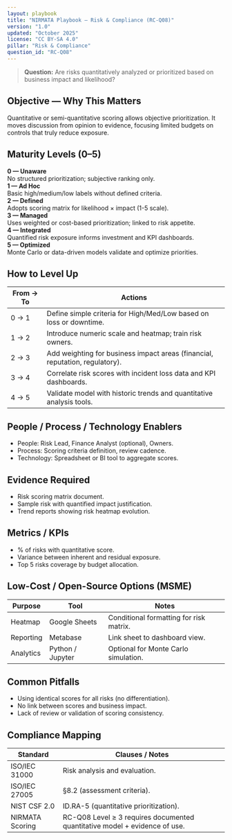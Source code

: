 ```yaml
---
layout: playbook
title: "NIRMATA Playbook — Risk & Compliance (RC-Q08)"
version: "1.0"
updated: "October 2025"
license: "CC BY-SA 4.0"
pillar: "Risk & Compliance"
question_id: "RC-Q08"
---
```


> **Question:** Are risks quantitatively analyzed or prioritized based on business impact and likelihood?

## Objective — Why This Matters
Quantitative or semi-quantitative scoring allows objective prioritization. It moves discussion from opinion to evidence, focusing limited budgets on controls that truly reduce exposure.

## Maturity Levels (0–5)
<div class="levels-grid">
  <div class="level level-0"><strong>0 — Unaware</strong><br>No structured prioritization; subjective ranking only.</div>
  <div class="level level-1"><strong>1 — Ad Hoc</strong><br>Basic high/medium/low labels without defined criteria.</div>
  <div class="level level-2"><strong>2 — Defined</strong><br>Adopts scoring matrix for likelihood × impact (1-5 scale).</div>
  <div class="level level-3"><strong>3 — Managed</strong><br>Uses weighted or cost-based prioritization; linked to risk appetite.</div>
  <div class="level level-4"><strong>4 — Integrated</strong><br>Quantified risk exposure informs investment and KPI dashboards.</div>
  <div class="level level-5"><strong>5 — Optimized</strong><br>Monte Carlo or data-driven models validate and optimize priorities.</div>
</div>

## How to Level Up

| From → To | Actions |
|---|---|
|0 → 1 | Define simple criteria for High/Med/Low based on loss or downtime. |
|1 → 2 | Introduce numeric scale and heatmap; train risk owners. |
|2 → 3 | Add weighting for business impact areas (financial, reputation, regulatory). |
|3 → 4 | Correlate risk scores with incident loss data and KPI dashboards. |
|4 → 5 | Validate model with historic trends and quantitative analysis tools. |

## People / Process / Technology Enablers
- People: Risk Lead, Finance Analyst (optional), Owners.  
- Process: Scoring criteria definition, review cadence.  
- Technology: Spreadsheet or BI tool to aggregate scores.

## Evidence Required
- Risk scoring matrix document.  
- Sample risk with quantified impact justification.  
- Trend reports showing risk heatmap evolution.  

## Metrics / KPIs
- % of risks with quantitative score.  
- Variance between inherent and residual exposure.  
- Top 5 risks coverage by budget allocation.  

## Low-Cost / Open-Source Options (MSME)

| Purpose | Tool | Notes |
|---|---|---|
| Heatmap | Google Sheets | Conditional formatting for risk matrix. |
| Reporting | Metabase | Link sheet to dashboard view. |
| Analytics | Python / Jupyter | Optional for Monte Carlo simulation. |

## Common Pitfalls
- Using identical scores for all risks (no differentiation).   
- No link between scores and business impact.   
- Lack of review or validation of scoring consistency.   

## Compliance Mapping

| Standard | Clauses / Notes |
|---|---|
| ISO/IEC 31000 | Risk analysis and evaluation. |
| ISO/IEC 27005 | §8.2 (assessment criteria). |
| NIST CSF 2.0 | ID.RA-5 (quantitative prioritization). |
| NIRMATA Scoring | RC-Q08 Level ≥ 3 requires documented quantitative model + evidence of use.

